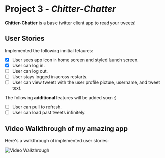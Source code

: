 # Project 3 - *Chitter-Chatter*

**Chitter-Chatter** is a basic twitter client app to read your tweets! 

## User Stories

Implemented the following innitial fetaures:

- [x] User sees app icon in home screen and styled launch screen.
- [x] User can log in. 
- [ ] User can log out. 
- [ ] User stays logged in across restarts.
- [ ] User can view tweets with the user profile picture, username, and tweet text. 

The following **additional** features will be added soon :)

- [ ] User can pull to refresh. 
- [ ] User can load past tweets infinitely. 

## Video Walkthrough of my amazing app 

Here's a walkthrough of implemented user stories:

<img src='http://i.imgur.com/link/to/your/gif/file.gif' title='Video Walkthrough' width='' alt='Video Walkthrough' />

